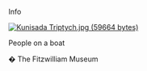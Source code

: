 Info

[![Kunisada Triptych.jpg (59664 bytes)](Kunisada_Triptych_small.jpg)](KUN/triplate.htm)

People on a boat


� The Fitzwilliam Museum
